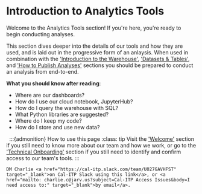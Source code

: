 # Introduction to Analytics Tools
Welcome to the Analytics Tools section! If you're here, you're ready to begin conducting analyses.

This section dives deeper into the details of our tools and how they are used, and is laid out in the progressive form of an anlaysis. When used in combination with the ['Introduction to the Warehouse'](intro-warehouse), ['Datasets & Tables'](datasets-tables), and ['How to Publish Analyses'](publish-analyses) sections you should be prepared to conduct an analysis from end-to-end.

**What you should know after reading**:
* Where are our dashboards?
* How do I use our cloud notebook, JupyterHub?
* How do I query the warehouse with SQL?
* What Python libraries are suggested?
* Where do I keep my code?
* How do I store and use new data?

&nbsp;
:::{admonition} How to use this page
:class: tip
Visit the ['Welcome'](welcome) section if you still need to know more about our team and how we work, or go to the ['Technical Onboarding'](technical-onboarding) section if you still need to identify and confirm access to our team's tools.
:::
```{admonition} Still need access to a tool in this section?
DM Charlie <a href="https://cal-itp.slack.com/team/U027GAVHFST" target="_blank">on Cal-ITP Slack using this link</a>, or <a href="mailto: charlie.c@jarv.us?subject=Cal-ITP Access Issues&body=I need access to:" target="_blank">by email</a>.
```
